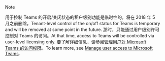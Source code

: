 > [!NOTE]
> <span data-ttu-id="44790-101">用于控制 Teams 的开启/关闭状态的租户级别功能是临时性的，将在 2018 年 5 月之前删除。</span><span class="sxs-lookup"><span data-stu-id="44790-101">Tenant-level control of the on/off status for Teams is temporary and will be removed at some point in the future.</span></span> <span data-ttu-id="44790-102">那时，只能通过用户级别许可控制对 Teams 的访问。</span><span class="sxs-lookup"><span data-stu-id="44790-102">At that time, access to Teams will be controlled via user-level licensing only.</span></span> <span data-ttu-id="44790-103">要了解详细信息，请参阅[管理用户对 Microsoft Teams 的访问权限](../user-access.md)。</span><span class="sxs-lookup"><span data-stu-id="44790-103">To learn more, see [Manage user access to Microsoft Teams](../user-access.md).</span></span>